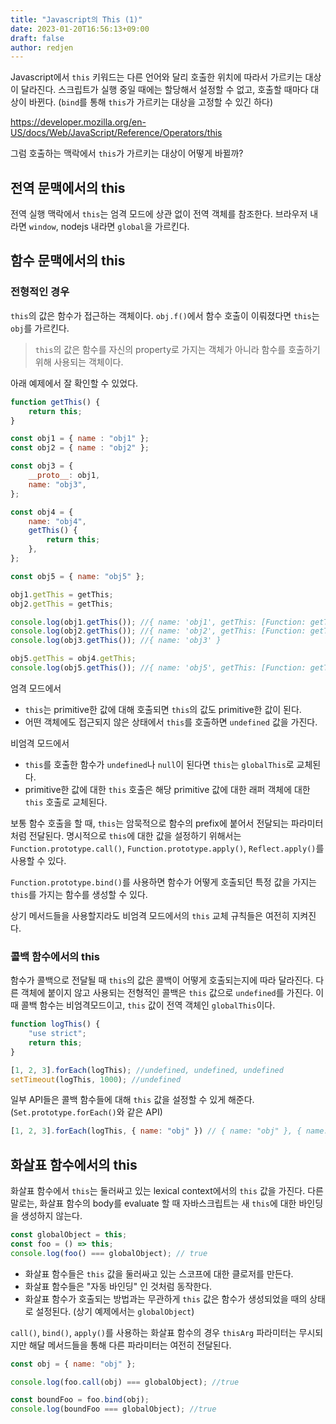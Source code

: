 ```yaml
---
title: "Javascript의 This (1)"
date: 2023-01-20T16:56:13+09:00
draft: false
author: redjen
---
```


Javascript에서 `this` 키워드는 다른 언어와 달리 호출한 위치에 따라서 가르키는 대상이 달라진다.
스크립트가 실행 중일 때에는 할당해서 설정할 수 없고, 호출할 때마다 대상이 바뀐다. 
(`bind`를 통해 `this`가 가르키는 대상을 고정할 수 있긴 하다)

https://developer.mozilla.org/en-US/docs/Web/JavaScript/Reference/Operators/this

그럼 호출하는 맥락에서 `this`가 가르키는 대상이 어떻게 바뀔까?

## 전역 문맥에서의 this

전역 실행 맥락에서 `this`는 엄격 모드에 상관 없이 전역 객체를 참조한다.
브라우저 내라면 `window`, nodejs 내라면 `global`을 가르킨다.

## 함수 문맥에서의 this

### 전형적인 경우

`this`의 값은 함수가 접근하는 객체이다.
`obj.f()`에서 함수 호출이 이뤄졌다면 `this`는 `obj`를 가르킨다.

> `this`의 값은 함수를 자신의 property로 가지는 객체가 아니라 함수를 호출하기 위해 사용되는 객체이다.

아래 예제에서 잘 확인할 수 있었다.

```javascript
function getThis() {
    return this;
}

const obj1 = { name : "obj1" };
const obj2 = { name : "obj2" };

const obj3 = {
    __proto__: obj1,
    name: "obj3",
};

const obj4 = {
    name: "obj4",
    getThis() {
        return this;
    },
};

const obj5 = { name: "obj5" };

obj1.getThis = getThis;
obj2.getThis = getThis;

console.log(obj1.getThis()); //{ name: 'obj1', getThis: [Function: getThis] }
console.log(obj2.getThis()); //{ name: 'obj2', getThis: [Function: getThis] }
console.log(obj3.getThis()); //{ name: 'obj3' }

obj5.getThis = obj4.getThis;
console.log(obj5.getThis()); //{ name: 'obj5', getThis: [Function: getThis] }
```

엄격 모드에서
- `this`는 primitive한 값에 대해 호출되면 `this`의 값도 primitive한 값이 된다.
- 어떤 객체에도 접근되지 않은 상태에서 `this`를 호출하면 `undefined` 값을 가진다.

비엄격 모드에서
- `this`를 호출한 함수가 `undefined`나 `null`이 된다면 `this`는 `globalThis`로 교체된다.
- primitive한 값에 대한 `this` 호출은 해당 primitive 값에 대한 래퍼 객체에 대한 `this` 호출로 교체된다.

보통 함수 호출을 할 때, `this`는 암묵적으로 함수의 prefix에 붙어서 전달되는 파라미터처럼 전달된다.
명시적으로 `this`에 대한 값을 설정하기 위해서는 `Function.prototype.call()`, `Function.prototype.apply()`, `Reflect.apply()`를 사용할 수 있다.

`Function.prototype.bind()`를 사용하면 함수가 어떻게 호출되던 특정 값을 가지는 `this`를 가지는 함수를 생성할 수 있다.

상기 메서드들을 사용할지라도 비엄격 모드에서의 `this` 교체 규칙들은 여전히 지켜진다. 

### 콜백 함수에서의 this

함수가 콜백으로 전달될 때 `this`의 값은 콜백이 어떻게 호출되는지에 따라 달라진다.
다른 객체에 붙이지 않고 사용되는 전형적인 콜백은 `this` 값으로 `undefined`를 가진다.
이 때 콜백 함수는 비엄격모드이고, `this` 값이 전역 객체인 `globalThis`이다.

```javascript
function logThis() {
    "use strict";
    return this;
}

[1, 2, 3].forEach(logThis); //undefined, undefined, undefined
setTimeout(logThis, 1000); //undefined
```

일부 API들은 콜백 함수들에 대해 `this` 값을 설정할 수 있게 해준다. (`Set.prototype.forEach()`와 같은 API)
```javascript
[1, 2, 3].forEach(logThis, { name: "obj" }) // { name: "obj" }, { name: "obj" }, { name: "obj" }
```

## 화살표 함수에서의 this

화살표 함수에서 `this`는 둘러싸고 있는 lexical context에서의 `this` 값을 가진다. 
다른 말로는, 화살표 함수의 body를 evaluate 할 때 자바스크립트는 새 `this`에 대한 바인딩을 생성하지 않는다.

```javascript
const globalObject = this;
const foo = () => this;
console.log(foo() === globalObject); // true
```

- 화살표 함수들은 `this` 값을 둘러싸고 있는 스코프에 대한 클로저를 만든다.
- 화살표 함수들은 "자동 바인딩" 인 것처럼 동작한다.
- 화살표 함수가 호출되는 방법과는 무관하게 `this` 값은 함수가 생성되었을 때의 상태로 설정된다. (상기 예제에서는 `globalObject`)

`call()`, `bind()`, `apply()`를 사용하는 화살표 함수의 경우 `thisArg` 파라미터는 무시되지만 해달 메서드들을 통해 다른 파라미터는 여전히 전달된다.

```javascript
const obj = { name: "obj" };

console.log(foo.call(obj) === globalObject); //true

const boundFoo = foo.bind(obj);
console.log(boundFoo === globalObject); //true
```
